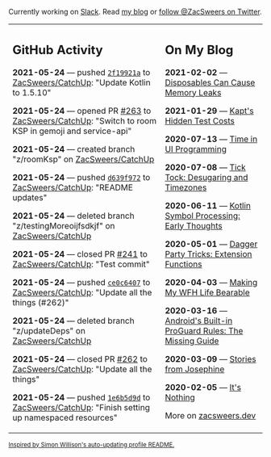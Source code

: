 Currently working on [Slack](https://slack.com/). Read [my blog](https://zacsweers.dev/) or [follow @ZacSweers on Twitter](https://twitter.com/ZacSweers).

<table><tr><td valign="top" width="60%">

## GitHub Activity
<!-- githubActivity starts -->
**2021-05-24** — pushed [`2f19921a`](https://github.com/ZacSweers/CatchUp/commit/2f19921a92407fd1b4334d9ede3be5495d8a08b3) to [ZacSweers/CatchUp](https://api.github.com/repos/ZacSweers/CatchUp): "Update Kotlin to 1.5.10"

**2021-05-24** — opened PR [#263](https://api.github.com/repos/ZacSweers/CatchUp/pulls/263) to [ZacSweers/CatchUp](https://api.github.com/repos/ZacSweers/CatchUp): "Switch to room KSP in gemoji and service-api"

**2021-05-24** — created branch "z/roomKsp" on [ZacSweers/CatchUp](https://api.github.com/repos/ZacSweers/CatchUp)

**2021-05-24** — pushed [`d639f972`](https://github.com/ZacSweers/CatchUp/commit/d639f972eb8634ec8477604f547ad197f61e5114) to [ZacSweers/CatchUp](https://api.github.com/repos/ZacSweers/CatchUp): "README updates"

**2021-05-24** — deleted branch "z/testingMoreoijfsdkjf" on [ZacSweers/CatchUp](https://api.github.com/repos/ZacSweers/CatchUp)

**2021-05-24** — closed PR [#241](https://api.github.com/repos/ZacSweers/CatchUp/pulls/241) to [ZacSweers/CatchUp](https://api.github.com/repos/ZacSweers/CatchUp): "Test commit"

**2021-05-24** — pushed [`ce0c6407`](https://github.com/ZacSweers/CatchUp/commit/ce0c6407444a44de459f2e0a823e58a793f7e6b2) to [ZacSweers/CatchUp](https://api.github.com/repos/ZacSweers/CatchUp): "Update all the things (#262)"

**2021-05-24** — deleted branch "z/updateDeps" on [ZacSweers/CatchUp](https://api.github.com/repos/ZacSweers/CatchUp)

**2021-05-24** — closed PR [#262](https://api.github.com/repos/ZacSweers/CatchUp/pulls/262) to [ZacSweers/CatchUp](https://api.github.com/repos/ZacSweers/CatchUp): "Update all the things"

**2021-05-24** — pushed [`1e6b5d9d`](https://github.com/ZacSweers/CatchUp/commit/1e6b5d9d906eb43b134a24f587b0a27d4d41dd46) to [ZacSweers/CatchUp](https://api.github.com/repos/ZacSweers/CatchUp): "Finish setting up namespaced resources"
<!-- githubActivity ends -->
</td><td valign="top" width="40%">

## On My Blog
<!-- blog starts -->
**2021-02-02** — [Disposables Can Cause Memory Leaks](https://www.zacsweers.dev/disposables-can-cause-memory-leaks/)

**2021-01-29** — [Kapt's Hidden Test Costs](https://www.zacsweers.dev/kapts-hidden-test-costs/)

**2020-07-13** — [Time in UI Programming](https://www.zacsweers.dev/time-in-ui/)

**2020-07-08** — [Tick Tock: Desugaring and Timezones](https://www.zacsweers.dev/ticktock-desugaring-timezones/)

**2020-06-11** — [Kotlin Symbol Processing: Early Thoughts](https://www.zacsweers.dev/kotlin-symbol-processor-early-thoughts/)

**2020-05-01** — [Dagger Party Tricks: Extension Functions](https://www.zacsweers.dev/dagger-party-tricks-extension-functions/)

**2020-04-03** — [Making My WFH Life Bearable](https://www.zacsweers.dev/making-wfh-life-bearable/)

**2020-03-16** — [Android's Built-in ProGuard Rules: The Missing Guide](https://www.zacsweers.dev/android-proguard-rules/)

**2020-03-09** — [Stories from Josephine](https://www.zacsweers.dev/stories-from-josephine/)

**2020-02-05** — [It's Nothing](https://www.zacsweers.dev/its-nothing/)
<!-- blog ends -->
More on [zacsweers.dev](https://zacsweers.dev/)
</td></tr></table>

<sub><a href="https://simonwillison.net/2020/Jul/10/self-updating-profile-readme/">Inspired by Simon Willison's auto-updating profile README.</a></sub>